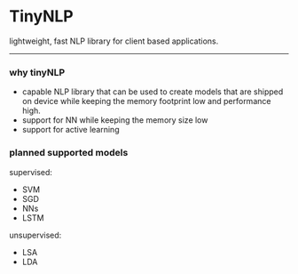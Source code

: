 # TinyNLP
lightweight, fast NLP library for client based applications.

---

### why tinyNLP

- capable NLP library that can be used to create models that are shipped on device while keeping the memory footprint low and performance high.  
- support for NN while keeping the memory size low
- support for active learning

### planned supported models

supervised:

-   SVM
-   SGD
-   NNs
-   LSTM

unsupervised:

-   LSA
-   LDA
